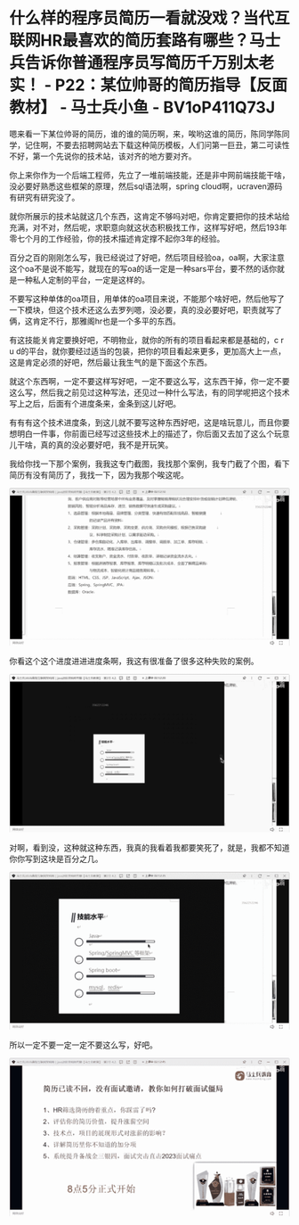 # 什么样的程序员简历一看就没戏？当代互联网HR最喜欢的简历套路有哪些？马士兵告诉你普通程序员写简历千万别太老实！ - P22：某位帅哥的简历指导【反面教材】 - 马士兵小鱼 - BV1oP411Q73J

嗯来看一下某位帅哥的简历，谁的谁的简历啊，来，唉哟这谁的简历，陈同学陈同学，记住啊，不要去招聘网站去下载这种简历模板，人们问第一巨丑，第二可读性不好，第一个先说你的技术站，该对齐的地方要对齐。

你上来你作为一个后端工程师，先立了一堆前端技能，还是非中网前端技能干啥，没必要好熟悉这些框架的原理，然后sql语法啊，spring cloud啊，ucraven源码有研究有研究没了。

就你所展示的技术站就这几个东西，这肯定不够吗对吧，你肯定要把你的技术站给充满，对不对，然后呢，求职意向就这状态积极找工作，这样写好吧，然后193年零七个月的工作经验，你的技术描述肯定撑不起你3年的经验。

百分之百的刚刚怎么写，我已经说过了好吧，然后项目经验oa，oa啊，大家注意这个oa不是说不能写，就现在的写oa的话一定是一种sars平台，要不然的话你就是一种私人定制的平台，一定是这样的。

不要写这种单体的oa项目，用单体的oa项目来说，不能那个啥好吧，然后他写了一下模块，但这个技术还这么去罗列嗯，没必要，真的没必要好吧，职责就写了俩，这肯定不行，那雅阁hr也是一个多平的东西。

有这技能关肯定要换好吧，不明物业，就你的所有的项目看起来都是基础的，c r u d的平台，就你要经过适当的包装，把你的项目看起来更多，更加高大上一点，这是肯定必须的好吧，然后最让我生气的是下面这个东西。

就这个东西啊，一定不要这样写好吧，一定不要这么写，这东西干掉，你一定不要这么写，然后我之前见过这种写法，还见过一种什么写法，有的同学呢把这个技术写上之后，后面有个进度条来，金条到这儿好吧。

有有有这个技术进度条，到这儿就不要写这种东西好吧，这是啥玩意儿，而且你要想明白一件事，你前面已经写过这些技术上的描述了，你后面又去加了这么个玩意儿干啥，真的真的没必要好吧，我不是开玩笑。

我给你找一下那个案例，我我这专门截图，我找那个案例，我专门截了个图，看下简历有没有简历了，我找一下，因为我那个唉这呢。



![](img/772138710070771efc42f8ac1df51209_1.png)

你看这个这个进度进进进度条啊，我这有很准备了很多这种失败的案例。

![](img/772138710070771efc42f8ac1df51209_3.png)

对啊，看到没，这种就这种东西，我真的我看着我都要笑死了，就是，我都不知道你你写到这块是百分之几。

![](img/772138710070771efc42f8ac1df51209_5.png)

所以一定不要一定一定不要这么写，好吧。

![](img/772138710070771efc42f8ac1df51209_7.png)